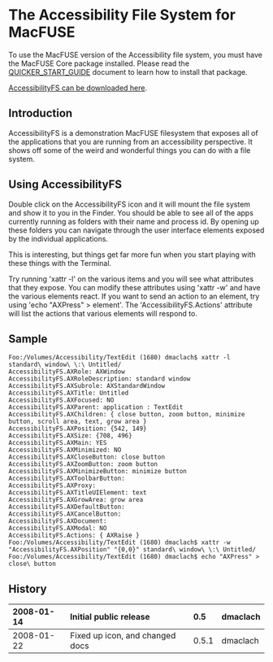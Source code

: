 # The Accessibility File System for MacFUSE #

To use the MacFUSE version of the Accessibility file system, you must have the MacFUSE Core package installed. Please read the [QUICKER\_START\_GUIDE](QUICKER_START_GUIDE.md) document to learn how to install that package.

[AccessibilityFS can be downloaded here](http://code.google.com/p/macfuse/downloads/list).

## Introduction ##

AccessibilityFS is a demonstration MacFUSE filesystem that exposes all of the applications that you are running from an accessibility perspective. It shows off some of the weird and wonderful things you can do with a file system.

## Using AccessibilityFS ##

Double click on the AccessibilityFS icon and it will mount the file system and show it to you in the Finder. You should be able to see all of the apps currently running as folders with their name and process id. By opening up these folders you can navigate through the user interface elements exposed by the individual applications.

This is interesting, but things get far more fun when you start playing with these things with the Terminal.

Try running 'xattr -l' on the various items and you will see what attributes that they expose. You can modify these attributes using 'xattr -w' and have the various elements react. If you want to send an action to an element, try using 'echo "AXPress" > element'. The 'AccessibilityFS.Actions' attribute will list the actions that various elements will respond to.

## Sample ##
```
Foo:/Volumes/Accessibility/TextEdit (1680) dmaclach$ xattr -l standard\ window\ \:\ Untitled/
AccessibilityFS.AXRole: AXWindow
AccessibilityFS.AXRoleDescription: standard window
AccessibilityFS.AXSubrole: AXStandardWindow
AccessibilityFS.AXTitle: Untitled
AccessibilityFS.AXFocused: NO
AccessibilityFS.AXParent: application : TextEdit
AccessibilityFS.AXChildren: { close button, zoom button, minimize button, scroll area, text, grow area }
AccessibilityFS.AXPosition: {542, 149}
AccessibilityFS.AXSize: {708, 496}
AccessibilityFS.AXMain: YES
AccessibilityFS.AXMinimized: NO
AccessibilityFS.AXCloseButton: close button
AccessibilityFS.AXZoomButton: zoom button
AccessibilityFS.AXMinimizeButton: minimize button
AccessibilityFS.AXToolbarButton: 
AccessibilityFS.AXProxy: 
AccessibilityFS.AXTitleUIElement: text
AccessibilityFS.AXGrowArea: grow area
AccessibilityFS.AXDefaultButton: 
AccessibilityFS.AXCancelButton: 
AccessibilityFS.AXDocument: 
AccessibilityFS.AXModal: NO
AccessibilityFS.Actions: { AXRaise }
Foo:/Volumes/Accessibility/TextEdit (1680) dmaclach$ xattr -w "AccessibilityFS.AXPosition" "{0,0}" standard\ window\ \:\ Untitled/
Foo:/Volumes/Accessibility/TextEdit (1680) dmaclach$ echo "AXPress" > close\ button
```

## History ##

| 2008-01-14 | Initial public release | 0.5 | dmaclach |
|:-----------|:-----------------------|:----|:---------|
| 2008-01-22 | Fixed up icon, and changed docs | 0.5.1 | dmaclach |